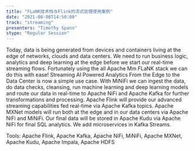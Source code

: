 ```yaml
---
title: "FLaNK技术栈与Flink的流式处理使用案例"
date: "2021-08-08T14:50:00" 
track: "streaming"
presenters: "Timothy Spann"
stype: "Regular Session"
---
```

Today, data is being generated from devices and containers living at the edge of networks, clouds and data centers. We need to run business logic, analytics and deep learning at the edge before we start our real-time streaming flows. Fortunately using the all Apache Mm FLaNK stack we can do this with ease! Streaming AI Powered Analytics From the Edge to the Data Center is now a simple use case. With MiNiFi we can ingest the data, do data checks, cleansing, run machine learning and deep learning models and route our data in real-time to Apache NiFi and Apache Kafka for further transformations and processing. Apache Flink will provide our advanced streaming capabilities fed real-time via Apache Kafka topics. Apache MXNet models will run both at the edge and in our data centers via Apache NiFi and MiNiFi. Our final data will be stored in Apache Kudu via Apache NiFi for final SQL analytics. We add microservices in Kafka Streams.
 

 Tools:
 Apache Flink, Apache Kafka, Apache NiFi, MiNiFi, Apache MXNet, Apache Kudu, Apache Impala, Apache HDFS